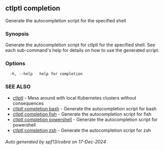 ## ctlptl completion

Generate the autocompletion script for the specified shell

### Synopsis

Generate the autocompletion script for ctlptl for the specified shell.
See each sub-command's help for details on how to use the generated script.


### Options

```
  -h, --help   help for completion
```

### SEE ALSO

* [ctlptl](ctlptl.md)	 - Mess around with local Kubernetes clusters without consequences
* [ctlptl completion bash](ctlptl_completion_bash.md)	 - Generate the autocompletion script for bash
* [ctlptl completion fish](ctlptl_completion_fish.md)	 - Generate the autocompletion script for fish
* [ctlptl completion powershell](ctlptl_completion_powershell.md)	 - Generate the autocompletion script for powershell
* [ctlptl completion zsh](ctlptl_completion_zsh.md)	 - Generate the autocompletion script for zsh

###### Auto generated by spf13/cobra on 17-Dec-2024
